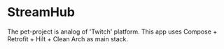 # StreamHub
The pet-project is analog of 'Twitch' platform. This app uses Compose + Retrofit + Hilt + Clean Arch as main stack.
